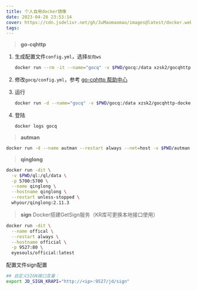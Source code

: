 ```yaml
---
title: 个人自用docker镜像
date: 2023-04-26 23:53:14
cover: https://cdn.jsdelivr.net/gh/JuMaomaomao/images@latest/docker.webp
tags:
---
```


> **go-cqhttp**

1. 生成配置文件`config.yml`，选择`反向ws`

   ```bash
   docker run --rm -it --name="gocq" -v $PWD/gocq:/data xzsk2/gocqhttp-docker:latest
   ```

2. 修改`gocq/config.yml`，参考 [go-cqhttp 帮助中心](https://docs.go-cqhttp.org/guide/config.html)

3. 运行

   ```bash
   docker run -d --name="gocq" -v $PWD/gocq:/data xzsk2/gocqhttp-docker:latest
   ```

4. 登陆

   ```bash
   docker logs gocq
   ```

> **autman**

```sh
docker run -d --name autman --restart always --net=host -v $PWD/autman:/autMan lanb3996/autman:1.2
```

> **qinglong**

```sh
docker run -dit \
  -v $PWD/ql:/ql/data \
  -p 5700:5700 \
  --name qinglong \
  --hostname qinglong \
  --restart unless-stopped \
  whyour/qinglong:2.11.3
```

> **sign** Docker搭建GetSign服务（KR库可更换本地接口使用）

```sh
docker run -dit \
  --name offical \
  --restart always \
  --hostname official \
  -p 9527:80 \
  eyesouls/official:latest
```

配置文件sign配置

```sh
## 自定义SIGN接口变量：
export JD_SIGN_KRAPI="http://<ip>:9527/jd/sign"
```
